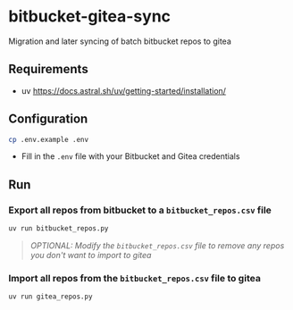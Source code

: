 # bitbucket-gitea-sync

Migration and later syncing of batch bitbucket repos to gitea

## Requirements

- uv <https://docs.astral.sh/uv/getting-started/installation/>

## Configuration

```bash
cp .env.example .env
```

- Fill in the `.env` file with your Bitbucket and Gitea credentials

## Run

### Export all repos from bitbucket to a `bitbucket_repos.csv` file

```bash
uv run bitbucket_repos.py
```

> *OPTIONAL: Modify the `bitbucket_repos.csv` file to remove any repos you don't want to import to gitea*

### Import all repos from the `bitbucket_repos.csv` file to gitea

```bash
uv run gitea_repos.py
```
